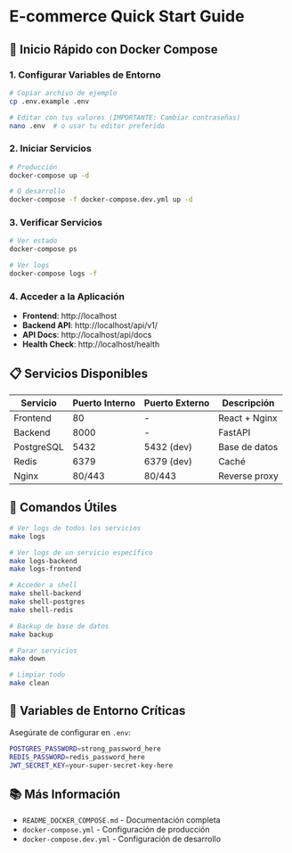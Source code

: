 # E-commerce Quick Start Guide

## 🚀 Inicio Rápido con Docker Compose

### 1. Configurar Variables de Entorno

```bash
# Copiar archivo de ejemplo
cp .env.example .env

# Editar con tus valores (IMPORTANTE: Cambiar contraseñas)
nano .env  # o usar tu editor preferido
```

### 2. Iniciar Servicios

```bash
# Producción
docker-compose up -d

# O desarrollo
docker-compose -f docker-compose.dev.yml up -d
```

### 3. Verificar Servicios

```bash
# Ver estado
docker-compose ps

# Ver logs
docker-compose logs -f
```

### 4. Acceder a la Aplicación

- **Frontend**: http://localhost
- **Backend API**: http://localhost/api/v1/
- **API Docs**: http://localhost/api/docs
- **Health Check**: http://localhost/health

## 📋 Servicios Disponibles

| Servicio   | Puerto Interno | Puerto Externo | Descripción          |
|-----------|----------------|----------------|----------------------|
| Frontend  | 80             | -              | React + Nginx        |
| Backend   | 8000           | -              | FastAPI              |
| PostgreSQL| 5432           | 5432 (dev)     | Base de datos        |
| Redis     | 6379           | 6379 (dev)     | Caché                |
| Nginx     | 80/443         | 80/443         | Reverse proxy        |

## 🔧 Comandos Útiles

```bash
# Ver logs de todos los servicios
make logs

# Ver logs de un servicio específico
make logs-backend
make logs-frontend

# Acceder a shell
make shell-backend
make shell-postgres
make shell-redis

# Backup de base de datos
make backup

# Parar servicios
make down

# Limpiar todo
make clean
```

## 🔐 Variables de Entorno Críticas

Asegúrate de configurar en `.env`:

```bash
POSTGRES_PASSWORD=strong_password_here
REDIS_PASSWORD=redis_password_here
JWT_SECRET_KEY=your-super-secret-key-here
```

## 📚 Más Información

- `README_DOCKER_COMPOSE.md` - Documentación completa
- `docker-compose.yml` - Configuración de producción
- `docker-compose.dev.yml` - Configuración de desarrollo

